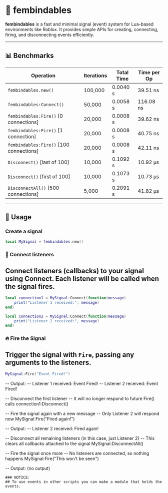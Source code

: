 # 🔗 fembindables

**fembindables** is a fast and minimal signal (event) system for Lua-based environments like Roblox. It provides simple APIs for creating, connecting, firing, and disconnecting events efficiently.

---

## 📊 Benchmarks

| Operation                                | Iterations |   Total Time |  Time per Op |
|-----------------------------------------|------------|---------------|---------------|
| `fembindables.new()`                    | 100,000    | 0.0040 s     | 39.51 ns      |
| `fembindables:Connect()`                | 50,000     | 0.0058 s     | 116.08 ns     |
| `fembindables:Fire()` [0 connections]   | 20,000     | 0.0008 s     | 39.62 ns      |
| `fembindables:Fire()` [1 connection]    | 20,000     | 0.0008 s     | 40.75 ns      |
| `fembindables:Fire()` [100 connections] | 20,000     | 0.0008 s     | 42.11 ns      |
| `Disconnect()` [last of 100]            | 10,000     | 0.1092 s     | 10.92 µs      |
| `Disconnect()` [first of 100]           | 10,000     | 0.1073 s     | 10.73 µs      |
| `DisconnectAll()` [500 connections]     | 5,000      | 0.2091 s     | 41.82 µs      |

---

## 🚀 Usage

### Create a signal
```lua
local MySignal = fembindables.new()
```

### 🔗 Connect listeners
## Connect listeners (callbacks) to your signal using Connect. Each listener will be called when the signal fires.
```lua
local connection1 = MySignal:Connect(function(message)
	print("Listener 1 received:", message)
end)

local connection2 = MySignal:Connect(function(message)
	print("Listener 2 received:", message)
end)
```


### 🔥 Fire the Signal
## Trigger the signal with ```Fire```, passing any arguments to the listeners.
```lua
MySignal:Fire("Event Fired!")
```

-- Output:
-- Listener 1 received: Event Fired!
-- Listener 2 received: Event Fired!

-- Disconnect the first listener
-- It will no longer respond to future Fire() calls
connection1:Disconnect()

-- Fire the signal again with a new message
-- Only Listener 2 will respond now
MySignal:Fire("Fired again!")

-- Output:
-- Listener 2 received: Fired again!

-- Disconnect all remaining listeners (in this case, just Listener 2)
-- This clears all callbacks attached to the signal
MySignal:DisconnectAll()

-- Fire the signal once more
-- No listeners are connected, so nothing happens
MySignal:Fire("This won't be seen")

-- Output: (no output)
```
### NOTICE:
## To use events in other scripts you can make a module that holds the events.
